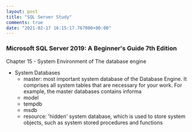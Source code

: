 ```yaml
---
layout: post
title: "SQL Server Study"
comments: true
date: "2021-02-17 16:15:17.767000+00:00"
---
```



### Microsoft SQL Server 2019: A Beginner's Guide 7th Edition
Chapter 15 - System Environment of The database engine

* System Databases
    * master: most important system database of the 
Database Engine. It comprises all system tables that are necessary for your work. For example, the master databases contains informa 
    * model
    * tempdb
    * msdb
    * resource: 'hidden' system database, which is used to store system objects, such as system stored procedures and functions